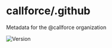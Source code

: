 <!-- [![](https://github.com/callforce/.github/workflows/standardize/badge.svg)](https://github.com/callforce/.github/actions?query=workflow%3A%22standardize%22) -->

# callforce/.github

Metadata for the @callforce organization

![Version](https://img.shields.io/static/v1?label=version&message=1.1.0&color=1C80C0) <!-- x-release-please-version -->
